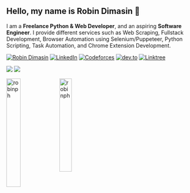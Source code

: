 ## Hello, my name is Robin Dimasin 👋
I am a **Freelance Python & Web Developer**, and an aspiring **Software Engineer**. I provide different services such as Web Scraping, Fullstack Development, Browser Automation using Selenium/Puppeteer, Python Scripting, Task Automation, and Chrome Extension Development.

[![Robin Dimasin](https://img.shields.io/badge/robindimasin.com-202020?style=for-the-badge&logo=About.me&logoColor=white)](https://robindimasin.com/)
[![LinkedIn](https://img.shields.io/badge/LinkedIn-202020?style=for-the-badge&logo=linkedin&logoColor=white)](https://www.linkedin.com/in/robin-dimasin/)
[![Codeforces](https://img.shields.io/badge/Codeforces-202020?style=for-the-badge&logo=Codeforces&logoColor=white)](https://codeforces.com/profile/RobinPH)
[![dev.to](https://img.shields.io/badge/dev.to-202020?style=for-the-badge&logo=devdotto&logoColor=white)](https://dev.to/robinph)
[![Linktree](https://img.shields.io/badge/linktree-202020?style=for-the-badge&logo=linktree&logoColor=white)](https://linktr.ee/robindimasin)

![](https://skillicons.dev/icons?i=javascript,typescript,python,php,java,cpp,mysql,html,css,tailwindcss&theme=dark)
![](https://skillicons.dev/icons?i=react,nextjs,svelte,laravel,flask,dotnet,nodejs&theme=dark)

<img 
  width="27%" 
  align="left" 
  src="https://github-readme-stats.vercel.app/api?username=robinph&show_icons=true&hide_rank=true&hide_title=true" 
  alt="robinph"
/> 

<img 
  width="25%" 
  align="left" 
  src="https://github-readme-stats.vercel.app/api/top-langs?username=robinph&show_icons=true&locale=en&layout=compact"
  alt="robinph"
/> 
